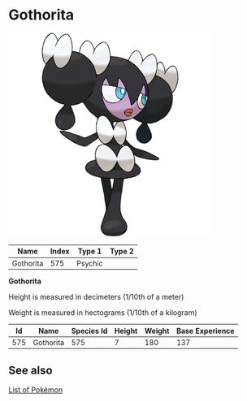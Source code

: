 # Gothorita


![Gothorita](images/575.png)

| **Name** | **Index** | **Type 1** | **Type 2** |
|----|----|----|----|
| Gothorita | 575 | Psychic  |  |

**Gothorita** 


Height is measured in decimeters (1/10th of a meter)

Weight is measured in hectograms (1/10th of a kilogram)

| **Id** | **Name** | **Species Id** | **Height** | **Weight** | **Base Experience** |
|--------|----------|----------------|------------|------------|---------------------|
| 575 | Gothorita | 575 | 7 | 180 | 137 |


## See also

[List of Pokémon](../pokemon.md)
